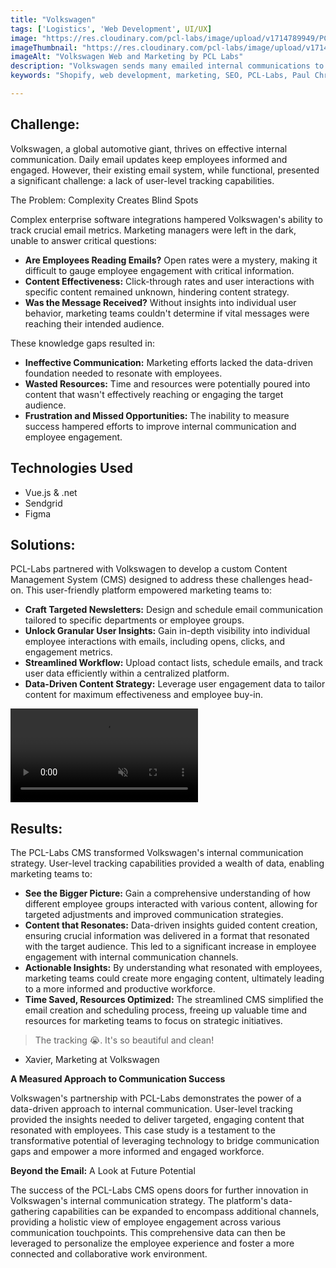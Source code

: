```yaml
---
title: "Volkswagen"
tags: ['Logistics', 'Web Development', UI/UX]
image: "https://res.cloudinary.com/pcl-labs/image/upload/v1714789949/PCL-Labs/Volkswagen_Featured_tj5mnw.webp"
imageThumbnail: "https://res.cloudinary.com/pcl-labs/image/upload/v1714791183/PCL-Labs/Volkswagen_x0bmui.webp"
imageAlt: "Volkswagen Web and Marketing by PCL Labs"
description: "Volkswagen sends many emailed internal communications to its various employees. However, due to the complexities of enterprise software integrations, they had limited tracking for their open, clicks, and engagement rates by user. Our CMS allowed marketing members to email the same newsletters and communications with 1:1 user level tracking, giving the marketing team the insight they needed to ensure their success."
keywords: "Shopify, web development, marketing, SEO, PCL-Labs, Paul Chris Luke"

---
```


## Challenge:

Volkswagen, a global automotive giant, thrives on effective internal communication. Daily email updates keep employees informed and engaged. However, their existing email system, while functional, presented a significant challenge: a lack of user-level tracking capabilities.

The Problem: Complexity Creates Blind Spots

Complex enterprise software integrations hampered Volkswagen's ability to track crucial email metrics. Marketing managers were left in the dark, unable to answer critical questions:

-   **Are Employees Reading Emails?** Open rates were a mystery, making it difficult to gauge employee engagement with critical information.
-   **Content Effectiveness:** Click-through rates and user interactions with specific content remained unknown, hindering content strategy.
-   **Was the Message Received?** Without insights into individual user behavior, marketing teams couldn't determine if vital messages were reaching their intended audience.

These knowledge gaps resulted in:

-   **Ineffective Communication:** Marketing efforts lacked the data-driven foundation needed to resonate with employees.
-   **Wasted Resources:** Time and resources were potentially poured into content that wasn't effectively reaching or engaging the target audience.
-   **Frustration and Missed Opportunities:** The inability to measure success hampered efforts to improve internal communication and employee engagement.

## Technologies Used

- Vue.js & .net
- Sendgrid
- Figma



## Solutions:

PCL-Labs partnered with Volkswagen to develop a custom Content Management System (CMS) designed to address these challenges head-on. This user-friendly platform empowered marketing teams to:

-   **Craft Targeted Newsletters:** Design and schedule email communication tailored to specific departments or employee groups.
-   **Unlock Granular User Insights:** Gain in-depth visibility into individual employee interactions with emails, including opens, clicks, and engagement metrics.
-   **Streamlined Workflow:** Upload contact lists, schedule emails, and track user data efficiently within a centralized platform.
-   **Data-Driven Content Strategy:** Leverage user engagement data to tailor content for maximum effectiveness and employee buy-in.
<video controls autoplay loop muted playsinline class="w-full">
  <source src="https://res.cloudinary.com/pcl-labs/video/upload/v1717156259/PCL-Labs/c7159f0468f4d274bca18e56416dd987_ye6ajo.mp4" type="video/mp4">
  Your browser does not support the video tag.
</video>

## Results:

The PCL-Labs CMS transformed Volkswagen's internal communication strategy. User-level tracking capabilities provided a wealth of data, enabling marketing teams to:

-   **See the Bigger Picture:** Gain a comprehensive understanding of how different employee groups interacted with various content, allowing for targeted adjustments and improved communication strategies.
-   **Content that Resonates:** Data-driven insights guided content creation, ensuring crucial information was delivered in a format that resonated with the target audience. This led to a significant increase in employee engagement with internal communication channels.
-   **Actionable Insights:** By understanding what resonated with employees, marketing teams could create more engaging content, ultimately leading to a more informed and productive workforce.
-   **Time Saved, Resources Optimized:** The streamlined CMS simplified the email creation and scheduling process, freeing up valuable time and resources for marketing teams to focus on strategic initiatives.

> The tracking 😭. It's so beautiful and clean!

 - Xavier, Marketing at Volkswagen

**A Measured Approach to Communication Success**

Volkswagen's partnership with PCL-Labs demonstrates the power of a data-driven approach to internal communication. User-level tracking provided the insights needed to deliver targeted, engaging content that resonated with employees. This case study is a testament to the transformative potential of leveraging technology to bridge communication gaps and empower a more informed and engaged workforce.

**Beyond the Email:** A Look at Future Potential

The success of the PCL-Labs CMS opens doors for further innovation in Volkswagen's internal communication strategy. The platform's data-gathering capabilities can be expanded to encompass additional channels, providing a holistic view of employee engagement across various communication touchpoints. This comprehensive data can then be leveraged to personalize the employee experience and foster a more connected and collaborative work environment.